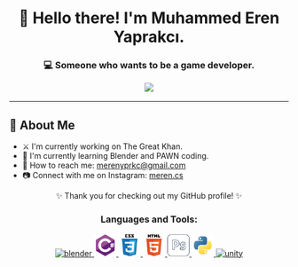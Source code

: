 <h1 align= "center">👋 Hello there! I'm Muhammed Eren Yaprakcı.</h1>
<h3 align = "center">💻 Someone who wants to be a game developer.</h3>
<p align = "center"><img src = "https://i.pinimg.com/originals/18/ac/eb/18aceb9f361fa5dade24bfcc25ccf6f2.gif" width = "400"></p>

---

## 🧑 About Me

- ⚔️ I'm currently working on The Great Khan.
- 🌱 I'm currently learning Blender and PAWN coding.
- 📨 How to reach me: merenyprkc@gmail.com
- 📷 Connect with me on Instagram: <a href="https://instagram.com/meren.cs" target="blank">meren.cs</a>

<p align="center">
  ✨ Thank you for checking out my GitHub profile! ✨  
</p>

<h3 align="center">Languages and Tools:</h3>
<p align="center"> <a href="https://www.blender.org/" target="_blank" rel="noreferrer"> <img src="https://download.blender.org/branding/community/blender_community_badge_white.svg" alt="blender" width="40" height="40"/> </a> <a href="https://www.w3schools.com/cs/" target="_blank" rel="noreferrer"> <img src="https://raw.githubusercontent.com/devicons/devicon/master/icons/csharp/csharp-original.svg" alt="csharp" width="40" height="40"/> </a> <a href="https://www.w3schools.com/css/" target="_blank" rel="noreferrer"> <img src="https://raw.githubusercontent.com/devicons/devicon/master/icons/css3/css3-original-wordmark.svg" alt="css3" width="40" height="40"/> </a> <a href="https://www.w3.org/html/" target="_blank" rel="noreferrer"> <img src="https://raw.githubusercontent.com/devicons/devicon/master/icons/html5/html5-original-wordmark.svg" alt="html5" width="40" height="40"/> </a> <a href="https://www.photoshop.com/en" target="_blank" rel="noreferrer"> <img src="https://raw.githubusercontent.com/devicons/devicon/master/icons/photoshop/photoshop-line.svg" alt="photoshop" width="40" height="40"/> </a> <a href="https://www.python.org" target="_blank" rel="noreferrer"> <img src="https://raw.githubusercontent.com/devicons/devicon/master/icons/python/python-original.svg" alt="python" width="40" height="40"/> </a> <a href="https://unity.com/" target="_blank" rel="noreferrer"> <img src="https://www.vectorlogo.zone/logos/unity3d/unity3d-icon.svg" alt="unity" width="40" height="40"/> </a> </p>
